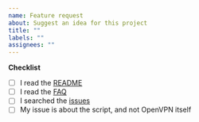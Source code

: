 ```yaml
---
name: Feature request
about: Suggest an idea for this project
title: ""
labels: ""
assignees: ""
---
```


**Checklist**

- [ ] I read the [README](https://github.com/hichemdalleji/openvpn-korsgy/blob/master/README.md)
- [ ] I read the [FAQ](https://github.com/hichemdalleji/openvpn-korsgy/blob/master/FAQ.md)
- [ ] I searched the [issues](https://github.com/hichemdalleji/openvpn-korsgy/issues?q=is%3Aissue+)
- [ ] My issue is about the script, and not OpenVPN itself

<!---
⚠️
If you need help with OpenVPN itself, please us the [community forums](https://forums.openvpn.net/) or [Stack Overflow](https://stackoverflow.com/questions/tagged/openvpn)
PLEASE OPEN A DISCUSSION INSTEAD: https://github.com/hichemdalleji/openvpn-korsgy/discussions
⚠️
--->
